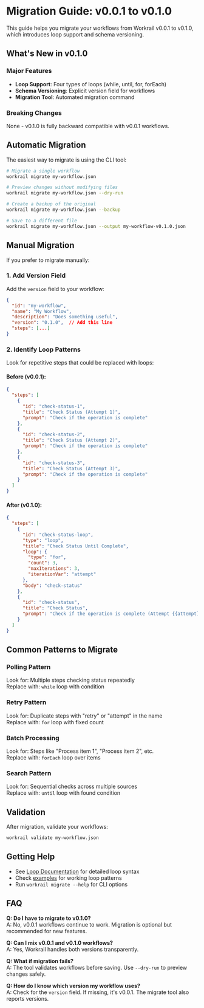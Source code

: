 # Migration Guide: v0.0.1 to v0.1.0

This guide helps you migrate your workflows from Workrail v0.0.1 to v0.1.0, which introduces loop support and schema versioning.

## What's New in v0.1.0

### Major Features
- **Loop Support**: Four types of loops (while, until, for, forEach)
- **Schema Versioning**: Explicit version field for workflows
- **Migration Tool**: Automated migration command

### Breaking Changes
None - v0.1.0 is fully backward compatible with v0.0.1 workflows.

## Automatic Migration

The easiest way to migrate is using the CLI tool:

```bash
# Migrate a single workflow
workrail migrate my-workflow.json

# Preview changes without modifying files
workrail migrate my-workflow.json --dry-run

# Create a backup of the original
workrail migrate my-workflow.json --backup

# Save to a different file
workrail migrate my-workflow.json --output my-workflow-v0.1.0.json
```

## Manual Migration

If you prefer to migrate manually:

### 1. Add Version Field

Add the `version` field to your workflow:

```json
{
  "id": "my-workflow",
  "name": "My Workflow",
  "description": "Does something useful",
  "version": "0.1.0",  // Add this line
  "steps": [...]
}
```

### 2. Identify Loop Patterns

Look for repetitive steps that could be replaced with loops:

#### Before (v0.0.1):
```json
{
  "steps": [
    {
      "id": "check-status-1",
      "title": "Check Status (Attempt 1)",
      "prompt": "Check if the operation is complete"
    },
    {
      "id": "check-status-2", 
      "title": "Check Status (Attempt 2)",
      "prompt": "Check if the operation is complete"
    },
    {
      "id": "check-status-3",
      "title": "Check Status (Attempt 3)",
      "prompt": "Check if the operation is complete"
    }
  ]
}
```

#### After (v0.1.0):
```json
{
  "steps": [
    {
      "id": "check-status-loop",
      "type": "loop",
      "title": "Check Status Until Complete",
      "loop": {
        "type": "for",
        "count": 3,
        "maxIterations": 3,
        "iterationVar": "attempt"
      },
      "body": "check-status"
    },
    {
      "id": "check-status",
      "title": "Check Status",
      "prompt": "Check if the operation is complete (Attempt {{attempt}})"
    }
  ]
}
```

## Common Patterns to Migrate

### Polling Pattern
Look for: Multiple steps checking status repeatedly  
Replace with: `while` loop with condition

### Retry Pattern  
Look for: Duplicate steps with "retry" or "attempt" in the name  
Replace with: `for` loop with fixed count

### Batch Processing
Look for: Steps like "Process item 1", "Process item 2", etc.  
Replace with: `forEach` loop over items

### Search Pattern
Look for: Sequential checks across multiple sources  
Replace with: `until` loop with found condition

## Validation

After migration, validate your workflows:

```bash
workrail validate my-workflow.json
```

## Getting Help

- See [Loop Documentation](../features/loops.md) for detailed loop syntax
- Check [examples](../../workflows/examples/loops/) for working loop patterns
- Run `workrail migrate --help` for CLI options

## FAQ

**Q: Do I have to migrate to v0.1.0?**  
A: No, v0.0.1 workflows continue to work. Migration is optional but recommended for new features.

**Q: Can I mix v0.0.1 and v0.1.0 workflows?**  
A: Yes, Workrail handles both versions transparently.

**Q: What if migration fails?**  
A: The tool validates workflows before saving. Use `--dry-run` to preview changes safely.

**Q: How do I know which version my workflow uses?**  
A: Check for the `version` field. If missing, it's v0.0.1. The migrate tool also reports versions. 
